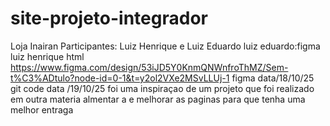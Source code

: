 # site-projeto-integrador
Loja Inairan 
Participantes: Luiz Henrique e Luiz Eduardo
luiz eduardo:figma luiz henrique html
https://www.figma.com/design/53iJD5Y0KnmQNWnfroThMZ/Sem-t%C3%ADtulo?node-id=0-1&t=y2ol2VXe2MSvLLUj-1
figma data/18/10/25  git code data /19/10/25
foi uma inspiraçao de um projeto que foi realizado em outra materia 
almentar a e melhorar as paginas para que tenha uma melhor entraga 

